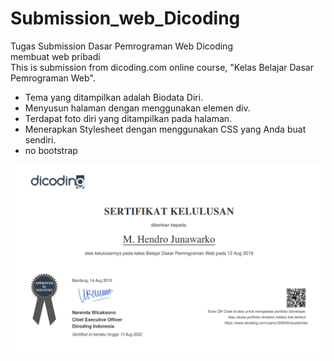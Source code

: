 # Submission_web_Dicoding

Tugas Submission Dasar Pemrograman Web Dicoding<br>membuat web pribadi<br>
This is submission from dicoding.com online course, "Kelas Belajar Dasar Pemrograman Web". 

- Tema yang ditampilkan adalah Biodata Diri.
- Menyusun halaman dengan menggunakan elemen div.
- Terdapat foto diri yang ditampilkan pada halaman.
- Menerapkan Stylesheet dengan menggunakan CSS yang Anda buat sendiri.
- no bootstrap

<img src="sertiweb.png">
